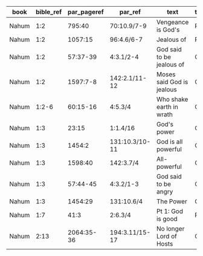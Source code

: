 <!--
https://urantia-book.org/urantiabook/bible_refs/Nahum_1.html
bible_ref = Bible Chapter:Vers
par_pageref = UB 1st English Edition Page:Line
par_ref = UB Paper:Sec:Ppgh
type = See _readme
-->

| book  | bible_ref | par_pageref | par_ref        | text                      | type |
| ----- | --------- | ----------- | -------------- | ------------------------- | ---- |
| Nahum | 1:2       | 795:40      | 70:10.9/7-9    | Vengeance is God's        | R    |
| Nahum | 1:2       | 1057:15     | 96:4.6/6-7     | Jealous of                | R    |
| Nahum | 1:2       | 57:37-39    | 4:3.1/2-4      | God said to be jealous of | C    |
| Nahum | 1:2       | 1597:7-8    | 142:2.1/11-12  | Moses said God is jealous | C    |
| Nahum | 1:2-6     | 60:15-16    | 4:5.3/4        | Who shake earth in wrath  | C    |
| Nahum | 1:3       | 23:15       | 1:1.4/16       | God's power               | C    |
| Nahum | 1:3       | 1454:2      | 131:10.3/10-11 | God is all powerful       | C    |
| Nahum | 1:3       | 1598:40     | 142:3.7/4      | All-powerful              | C    |
| Nahum | 1:3       | 57:44-45    | 4:3.2/1-3      | God said to be angry      | C    |
| Nahum | 1:3       | 1454:29     | 131:10.6/4     | The Power                 | C    |
| Nahum | 1:7       | 41:3        | 2:6.3/4        | Pt 1: God is good         | R    |
| Nahum | 2:13      | 2064:35-36  | 194:3.11/15-17 | No longer Lord of Hosts   | C    |
